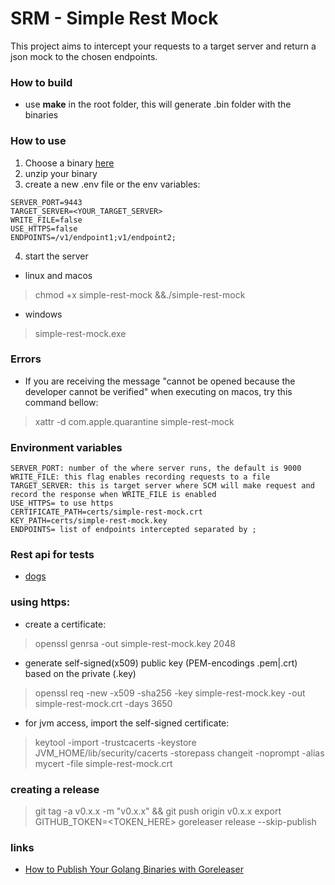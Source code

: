 # SRM - Simple Rest Mock
This project aims to intercept your requests to a target server and return a json mock to the chosen endpoints.

### How to build
- use **make** in the root folder, this will generate .bin folder with the binaries
  
### How to use
1. Choose a binary [here](https://github.com/hfantin/simple-rest-mock/releases)    
2. unzip your binary
3. create a new .env file or the env variables: 
```
SERVER_PORT=9443
TARGET_SERVER=<YOUR_TARGET_SERVER>
WRITE_FILE=false
USE_HTTPS=false
ENDPOINTS=/v1/endpoint1;v1/endpoint2;
```
4. start the server   
- linux and macos   
> chmod +x simple-rest-mock &&./simple-rest-mock 
-  windows   
> simple-rest-mock.exe 

### Errors 
- If you are receiving the message "cannot be opened because the developer cannot be verified" when executing on macos, try this command bellow:   
> xattr -d com.apple.quarantine simple-rest-mock
### Environment variables
```
SERVER_PORT: number of the where server runs, the default is 9000   
WRITE_FILE: this flag enables recording requests to a file   
TARGET_SERVER: this is target server where SCM will make request and record the response when WRITE_FILE is enabled
USE_HTTPS= to use https 
CERTIFICATE_PATH=certs/simple-rest-mock.crt
KEY_PATH=certs/simple-rest-mock.key
ENDPOINTS= list of endpoints intercepted separated by ;
```

### Rest api for tests
- [dogs](https://dog.ceo/api/breeds/image/random)

### using https: 
- create a certificate: 
> openssl genrsa -out simple-rest-mock.key 2048
- generate self-signed(x509) public key (PEM-encodings .pem|.crt) based on the private (.key)
> openssl req -new -x509 -sha256 -key simple-rest-mock.key -out simple-rest-mock.crt -days 3650
- for jvm access, import the self-signed certificate: 
> keytool -import -trustcacerts -keystore JVM_HOME/lib/security/cacerts -storepass changeit -noprompt -alias mycert -file simple-rest-mock.crt


### creating a release
> git tag -a v0.x.x -m "v0.x.x" && git push origin v0.x.x
> export GITHUB_TOKEN=<TOKEN_HERE>
> goreleaser release --skip-publish 

### links
- [How to Publish Your Golang Binaries with Goreleaser](https://www.kosli.com/blog/how-to-publish-your-golang-binaries-with-goreleaser/)